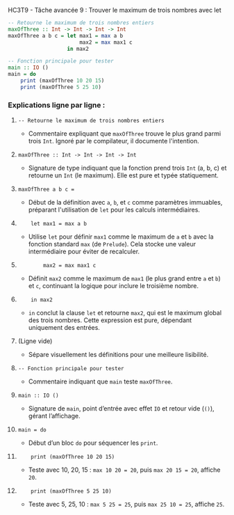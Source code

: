 HC3T9 - Tâche avancée 9 : Trouver le maximum de trois nombres avec let

```haskell
-- Retourne le maximum de trois nombres entiers
maxOfThree :: Int -> Int -> Int -> Int
maxOfThree a b c = let max1 = max a b
                       max2 = max max1 c
                   in max2

-- Fonction principale pour tester
main :: IO ()
main = do
    print (maxOfThree 10 20 15)
    print (maxOfThree 5 25 10)
```

### Explications ligne par ligne :

1. `-- Retourne le maximum de trois nombres entiers`  
   - Commentaire expliquant que `maxOfThree` trouve le plus grand parmi trois `Int`. Ignoré par le compilateur, il documente l'intention.

2. `maxOfThree :: Int -> Int -> Int -> Int`  
   - Signature de type indiquant que la fonction prend trois `Int` (a, b, c) et retourne un `Int` (le maximum). Elle est pure et typée statiquement.

3. `maxOfThree a b c =`  
   - Début de la définition avec `a`, `b`, et `c` comme paramètres immuables, préparant l'utilisation de `let` pour les calculs intermédiaires.

4. `    let max1 = max a b`  
   - Utilise `let` pour définir `max1` comme le maximum de `a` et `b` avec la fonction standard `max` (de `Prelude`). Cela stocke une valeur intermédiaire pour éviter de recalculer.

5. `        max2 = max max1 c`  
   - Définit `max2` comme le maximum de `max1` (le plus grand entre `a` et `b`) et `c`, continuant la logique pour inclure le troisième nombre.

6. `    in max2`  
   - `in` conclut la clause `let` et retourne `max2`, qui est le maximum global des trois nombres. Cette expression est pure, dépendant uniquement des entrées.

7. (Ligne vide)  
   - Sépare visuellement les définitions pour une meilleure lisibilité.

8. `-- Fonction principale pour tester`  
   - Commentaire indiquant que `main` teste `maxOfThree`.

9. `main :: IO ()`  
   - Signature de `main`, point d’entrée avec effet `IO` et retour vide (`()`), gérant l’affichage.

10. `main = do`  
    - Début d’un bloc `do` pour séquencer les `print`.

11. `    print (maxOfThree 10 20 15)`  
    - Teste avec 10, 20, 15 : `max 10 20 = 20`, puis `max 20 15 = 20`, affiche `20`.

12. `    print (maxOfThree 5 25 10)`  
    - Teste avec 5, 25, 10 : `max 5 25 = 25`, puis `max 25 10 = 25`, affiche `25`.

